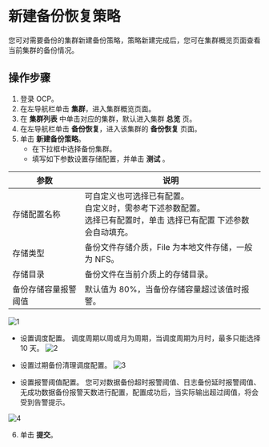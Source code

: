 # 新建备份恢复策略

您可对需要备份的集群新建备份策略，策略新建完成后，您可在集群概览页面查看当前集群的备份情况。

## 操作步骤

1. 登录 OCP。
2. 在左导航栏单击 **集群**，进入集群概览页面。
3. 在 **集群列表** 中单击对应的集群，默认进入集群 **总览** 页。
4. 在左导航栏单击 **备份恢复**，进入该集群的 **备份恢复** 页面。
5. 单击 **新建备份策略**。
    * 在下拉框中选择备份集群。
   * 填写如下参数设置存储配置，并单击 **测试** 。

| 参数                 | 说明 |
|------               |------|
| 存储配置名称   | 可自定义也可选择已有配置。</br>自定义时，需参考下述参数配置。</br>选择已有配置时，单击 选择已有配置 下述参数会自动填充。   |
|  存储类型  |  备份文件存储介质，File 为本地文件存储，一般为 NFS。  |
|  存储目录  |  备份文件在当前介质上的存储目录。  |
|  备份存储容量报警阈值  |  默认值为 80%，当备份存储容量超过该值时报警。  |

![1](https://obbusiness-private.oss-cn-shanghai.aliyuncs.com/doc/img/ocp/%E6%96%B0%E5%BB%BA%E5%A4%87%E4%BB%BD%E7%AD%96%E7%95%A5.png)

   * 设置调度配置。
  调度周期以周或月为周期，当调度周期为月时，最多只能选择 10 天。
  ![2](https://obbusiness-private.oss-cn-shanghai.aliyuncs.com/doc/img/ocp/%E8%B0%83%E5%BA%A6%E9%85%8D%E7%BD%AE.png)
  
   * 设置过期备份清理调度配置。
  ![3](https://obbusiness-private.oss-cn-shanghai.aliyuncs.com/doc/img/ocp/%E8%BF%87%E6%9C%9F%E5%A4%87%E4%BB%BD%E8%B0%83%E5%BA%A6.png)
  
   * 设置报警阈值配置。
  您可对数据备份超时报警阈值、日志备份延时报警阈值、无成功数据备份报警天数进行配置，配置成功后，当实际输出超过阈值，将会受到告警提示。
  
  ![4](https://obbusiness-private.oss-cn-shanghai.aliyuncs.com/doc/img/ocp/%E6%8A%A5%E8%AD%A6%E9%98%88%E5%80%BC%E9%85%8D%E7%BD%AE.png)
  
6. 单击 **提交**。


